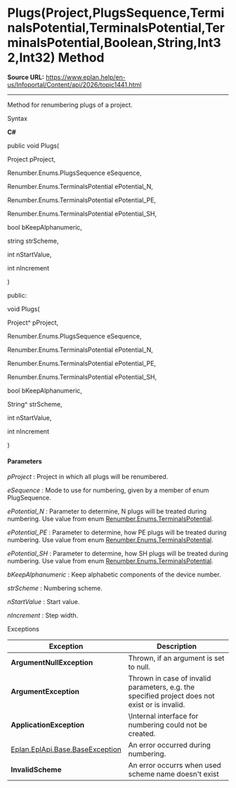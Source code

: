 # Plugs(Project,PlugsSequence,TerminalsPotential,TerminalsPotential,TerminalsPotential,Boolean,String,Int32,Int32) Method

**Source URL:** https://www.eplan.help/en-us/Infoportal/Content/api/2026/topic1441.html

---

Method for renumbering plugs of a project.

Syntax

**C#**



public void Plugs( 

   Project pProject,

   Renumber.Enums.PlugsSequence eSequence,

   Renumber.Enums.TerminalsPotential ePotential_N,

   Renumber.Enums.TerminalsPotential ePotential_PE,

   Renumber.Enums.TerminalsPotential ePotential_SH,

   bool bKeepAlphanumeric,

   string strScheme,

   int nStartValue,

   int nIncrement

)

public:

void Plugs( 

   Project^ pProject,

   Renumber.Enums.PlugsSequence eSequence,

   Renumber.Enums.TerminalsPotential ePotential_N,

   Renumber.Enums.TerminalsPotential ePotential_PE,

   Renumber.Enums.TerminalsPotential ePotential_SH,

   bool bKeepAlphanumeric,

   String^ strScheme,

   int nStartValue,

   int nIncrement

)


#### Parameters

*pProject*
:   Project in which all plugs will be renumbered.

*eSequence*
:   Mode to use for numbering, given by a member of enum PlugSequence.

*ePotential\_N*
:   Parameter to determine, N plugs will be treated during numbering. Use value from enum [Renumber.Enums.TerminalsPotential](Eplan.EplApi.HEServicesu~Eplan.EplApi.HEServices.Renumber+Enums+TerminalsPotential.html).

*ePotential\_PE*
:   Parameter to determine, how PE plugs will be treated during numbering. Use value from enum [Renumber.Enums.TerminalsPotential](Eplan.EplApi.HEServicesu~Eplan.EplApi.HEServices.Renumber+Enums+TerminalsPotential.html).

*ePotential\_SH*
:   Parameter to determine, how SH plugs will be treated during numbering. Use value from enum [Renumber.Enums.TerminalsPotential](Eplan.EplApi.HEServicesu~Eplan.EplApi.HEServices.Renumber+Enums+TerminalsPotential.html).

*bKeepAlphanumeric*
:   Keep alphabetic components of the device number.

*strScheme*
:   Numbering scheme.

*nStartValue*
:   Start value.

*nIncrement*
:   Step width.

Exceptions

| Exception | Description |
| --- | --- |
| **ArgumentNullException** | Thrown, if an argument is set to null. |
| **ArgumentException** | Thrown in case of invalid parameters, e.g. the specified project does not exist or is invalid. |
| **ApplicationException** | \Internal interface for numbering could not be created. |
| [Eplan.EplApi.Base.BaseException](Eplan.EplApi.Baseu~Eplan.EplApi.Base.BaseException.html) | An error occurred during numbering. |
| **InvalidScheme** | An error occurrs when used scheme name doesn't exist |
